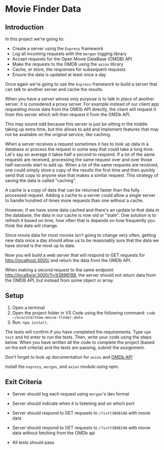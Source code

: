 # Movie Finder Data

## Introduction

In this project we're going to:
  - Create a server using the `Express` framework
  - Log all incoming requests with the `morgan` logging library
  - Accept requests for the Open Movie DataBase (OMDB) API
  - Make the requests to the OMDB using the `axios` library
  - Cache, or store, the responses for subsequent requests
  - Ensure the data is updated at least once a day

Once again we're going to use the `Express` framework to build a server that can talk to another server and cache the results.

When you have a server whose only purpose is to talk in place of another server, it is considered a proxy server. For example instead of our client app requesting movie data from the OMDb API directly, the client will request it from this server which will then request it from the OMDb API.

This may sound odd because this server is just be sitting in the middle taking up extra time, but this allows to add and implement features that may not be available on the original service, like caching.

When a server receives a request sometimes it has to look up data in a database or process the request in some way that could take a long time. Let's say on average it takes half a second to respond. If a lot of the same requests are received, processing the same request over and over those half-seconds start to add up. When a lot of the same requests are received, one could simply store a copy of the results the first time and then quickly send that copy to anyone else that makes a similar request. This strategy of saving the data is called "caching".

A cache is a copy of data that can be returned faster than the fully processed request. Adding a cache to a server could allow a single server to handle hundred of times more requests than one without a cache.

However, if we have some data cached and there's an update to that data in the database, the data in our cache is now old or "stale". One solution is to refresh it based on time, how often that is depends on how frequently you think the data will change.

Since movie data for most movies isn't going to change very often, getting new data once a day should allow us to be reasonably sure that the data we have stored is the most up to date.


Now you will build a web server that will respond to GET requests for [http://localhost:3000/](http://localhost:3000/) and return the data from the OMDb API.

When making a second request to the same endpoint [http://localhost:3000/?i=tt3896198](http://localhost:3000/?i=tt3896198), the server should not return data from the OMDB API, but instead from some object or array.


## Setup

1. Open a terminal
2. Open the project folder in VS Code using the following command: `code ~/oca/startnow-movie-finder-data`
3. Run: `npm install`.

The tests will confirm if you have completed the requirements. Type `npm test` and hit enter to run the tests. Then, write your code using the steps below. When you have written all the code to complete the project (based on the exit criteria) and the tests are passing, submit the assignment.

Don't forget to look up documentation for `axios` and [OMDb API](http://omdbapi.com/)`

Install the `express`, `morgan`, and `axios` module using npm.


## Exit Criteria

* Server should log each request using `morgan`'s dev format

* Server should indicate when it is listening and on which port

* Server should respond to GET requests to `/?i=tt3896198` with movie data

* Server should respond to GET requests to `/?i=tt3896198` with movie data without fetching from the OMDb api

* All tests should pass
